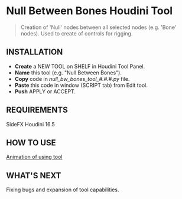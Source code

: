 # Null Between Bones Houdini Tool
>Creation of 'Null' nodes between all selected nodes (e.g. 'Bone' nodes).
>Used to create of controls for rigging.
## INSTALLATION
* **Create** a NEW TOOL on SHELF in Houdini Tool Panel.
* **Name** this tool (e.g. "Null Between Bones").
* **Copy** code in *null_bw_bones_tool_#.#.#.py* file.
* **Paste** this code in window (SCRIPT tab) from Edit tool.
* **Push** APPLY or ACCEPT.
## REQUIREMENTS
SideFX Houdini 16.5
## HOW TO USE
[Animation of using tool](https://gfycat.com/SilentClearCavy)
## WHAT'S NEXT
Fixing bugs and expansion of tool capabilities.
